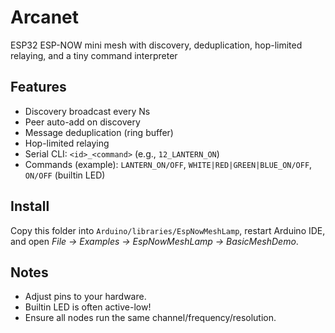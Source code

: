 # Arcanet

ESP32 ESP-NOW mini mesh with discovery, deduplication, hop-limited relaying, and a tiny command interpreter

## Features
- Discovery broadcast every Ns
- Peer auto-add on discovery
- Message deduplication (ring buffer)
- Hop-limited relaying
- Serial CLI: `<id>_<command>` (e.g., `12_LANTERN_ON`)
- Commands (example): `LANTERN_ON/OFF`, `WHITE|RED|GREEN|BLUE_ON/OFF`, `ON/OFF` (builtin LED)

## Install
Copy this folder into `Arduino/libraries/EspNowMeshLamp`, restart Arduino IDE, and open *File -> Examples -> EspNowMeshLamp -> BasicMeshDemo*.

## Notes
- Adjust pins to your hardware.
- Builtin LED is often active-low!
- Ensure all nodes run the same channel/frequency/resolution.